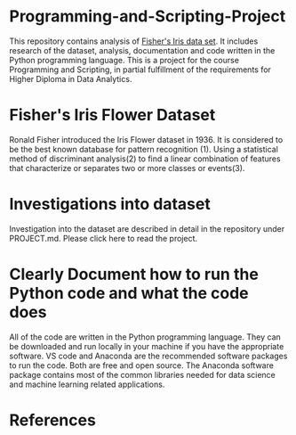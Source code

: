 # Programming-and-Scripting-Project
This repository contains analysis of [Fisher's Iris data set](https://en.wikipedia.org/wiki/Iris_flower_data_set). It includes research of the dataset, analysis, documentation and code written in the Python programming language. This is a project for the course Programming and Scripting, in partial fulfillment of the requirements for Higher Diploma in Data Analytics. 

# Fisher's Iris Flower Dataset
Ronald Fisher introduced the Iris Flower dataset in 1936.  It is considered to be the best known database for pattern recognition (1). Using a statistical method of discriminant analysis(2) to find a linear combination of features that characterize or separates two or more classes or events(3).

# Investigations into dataset
Investigation into the dataset are described in detail in the repository under PROJECT.md. Please click here to read the project.

# Clearly Document how to run the Python code and what the code does
All of the code are written in the Python programming language. They can be downloaded and run locally in your machine if you have the appropriate software. VS code and Anaconda are the recommended software packages to run the code. Both are free and open source. The Anaconda software package contains most of the common libraries needed for data science and machine learning related applications. 
# References
